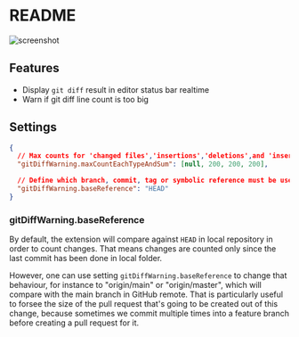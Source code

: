 # README

![screenshot](media/desc.png)

## Features

- Display `git diff` result in editor status bar realtime
- Warn if git diff line count is too big

## Settings

```json
{
  // Max counts for 'changed files','insertions','deletions',and 'insertions deletions sum'.Set `null` to ignore specific one.
  "gitDiffWarning.maxCountEachTypeAndSum": [null, 200, 200, 200],

  // Define which branch, commit, tag or symbolic reference must be used as base for diff comparison. One can set 'origin/main', for instance.
  "gitDiffWarning.baseReference": "HEAD"
}
```

### gitDiffWarning.baseReference

By default, the extension will compare against `HEAD` in local repository in order to count changes. That means changes are counted only since the last commit has been done in local folder.

However, one can use setting `gitDiffWarning.baseReference` to change that behaviour, for instance to "origin/main" or "origin/master", which will compare with the main branch in GitHub remote. That is particularly useful to forsee the size of the pull request that's going to be created out of this change, because sometimes we commit multiple times into a feature branch before creating a pull request for it.
